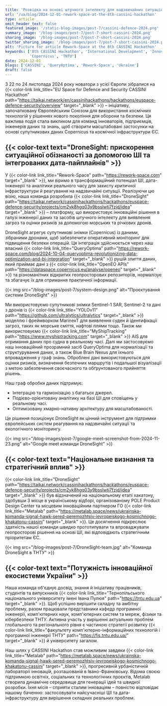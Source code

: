 ```yaml
---
title: 'Розвідка на основі штучного інтелекту для надзвичайних ситуацій: Rework-Space на 8-му CASSINI Hackathon - EU Space for Security and Defence'
url: '/ua/blog/2024-12-01-rework-space-at-the-8th-cassini-hackathon'
type: article
omit_header_text: false
featured_image: '/static-blog-images/post-7/cassini-defence-2024.png'
summary_image: '/blog-images/post-7/post-7-short-cassini-2024.png'
sharing_image: '/blog-images/post-7/post-7-short-cassini-2024.png'
twitter_sharing_image: '/blog-images/post-7/post-7-short-cassini-2024.png'
alt: 'Picture for article Rework-Space at the 8th CASSINI Hackathon'
keywords: ['8th CASSINI Hackathon', 'International Development', 'Innovators', 'Space for Defence and Security',
           'Copernicus', 'TNTU']
date: 2024-12-01
blogs: ['CASSINI', 'QueryOptima', 'Rework-Space', 'Ukraine']
draft: false
---
```


З 22 по 24 листопада 2024 року новатори з усієї Європи зібралися на
{{< color-link link_title="EU Space for Defence and Security CASSINI Hackathon" path="https://taikai.network/en/cassinihackathons/hackathons/euspace-defence-security/overview" target="_blank" >}} –
ініціативу, започатковану Європейським Союзом для використання космічних технологій у рішеннях нового покоління для 
оборони та безпеки. Ця важлива подія стала викликом для команд інноваторів, підприємців, інженерів даних та знань, щоб 
створити масштабовані застосунки на основі супутникових даних Copernicus та космічної інфраструктури ЄС.

## {{< color-text text="DroneSight: прискорення ситуаційної обізнаності за допомогою ШІ та інтегрованих дата-пайплайнів" >}}

У 
{{< color-link link_title="Rework-Space" path="https://rework-space.com" target="_blank" >}},
ми віримо в трансформаційний потенціал ШІ, дата-інженерії та аналітики реального часу для захисту критичної 
інфраструктури й реагування на надзвичайні ситуації. Реалізуючи цю візію, наша команда розробила
{{< color-link link_title="DroneSight" path="https://taikai.network/cassinihackathons/hackathons/euspace-defence-security/projects/cm2yk8hgq03y9bsslwti7fzjd/idea" target="_blank" >}} –
платформу, що використовує інноваційні рішення в галузі інженерії даних та засобів штучного інтелекту для виявлення 
загроз та оцінки ризиків за допомогою морських та річкових дронів.

DroneSight агрегує супутникові знімки (Copernicus) із даними, зібраними дронами, щоб забезпечити оперативний моніторинг 
для підвищення безпеки операцій. Ця інтеграція здійснюється через наш власний
{{< color-link link_title="QueryOptima" path="https://rework-space.com/blog/2024-10-04-queryoptima-revolutionizing-data-optimization-and-bi-integration" target="_blank" >}}
 рушій злиття даних, який приймає дані з
{{< color-link link_title="OpenEO APIs" path="https://dataspace.copernicus.eu/analyse/openeo" target="_blank" >}}
 та різноманітних відкритих геопросторових репозиторіїв, нормалізує та збагачує їх для отримання практичної інформації.

{{< img src="/blog-images/post-7/system-design.png" alt="Проєктування системи DroneSight" >}}

Ми використовуємо супутникові знімки Sentinel-1 SAR, Sentinel-2 та дані з дронів із
{{< color-link link_title="YOLOv11" path="https://github.com/ultralytics/ultralytics" target="_blank" >}}
 моделлю і фреймворком MarinexT для виявлення суден й ідентифікації загроз, таких як морське сміття, нафтові плями тощо. 
Також ми використовуємо
{{< color-link link_title="MyShipTracking" path="https://www.myshiptracking.com" target="_blank" >}}
 AIS для отримання даних про судна в реальному часі. Далі ми застосовуємо наш інноваційний прозрамний засіб QueryOptima 
для нормалізації та структурування даних, а також Blue Brain Nexus для їхнього впровадження у граф знань. Оброблені 
дані використовуються для оцінки ризиків, визначення безпечних маршрутів і подальшої візуалізації з метою забезпечення 
своєчасного та обґрунтованого прийняття рішень.

Наш граф обробки даних підтримує:
* Інтеграцію та гармонізацію з багатьох джерел.
* Подієво-орієнтовану аналітику на базі ШІ для сповіщень у реальному часі.
* Оптимізовану хмарно-нативну архітектуру для масштабованості.

Це рішення позиціонує DroneSight як цінний інструмент для підтримки європейських систем реагування на надзвичайні 
ситуації та екологічного моніторингу.

{{< img src="/blog-images/post-7/google-meet-screenshot-from-2024-11-23.png" alt="Google meet команди DroneSight" >}}

## {{< color-text text="Національне визнання та стратегічний вплив" >}}

{{< color-link link_title="DroneSight" path="https://taikai.network/cassinihackathons/hackathons/euspace-defence-security/projects/cm2yk8hgq03y9bsslwti7fzjd/idea" target="_blank" >}}
був відзначений на національному етапі хакатону, здобувши 3 місце в українському відборі, організованому POLE Product 
Design Center та місцевим інноваційним партнером ГО
{{< color-link link_title="Metalab" path="https://metalab.space/news/ukrainska-komanda-signal-hawk-sered-peremozhtsiv-ievropeiskogo-kosmichnogo-khakatonu-cassini" target="_blank" >}}.
Це досягнення підкреслює здатність нашої команди швидко прототипувати та впроваджувати геопросторові рішення на основі 
ШІ, які відповідають стратегічним пріоритетам ЄС.

{{< img src="/blog-images/post-7/DroneSight-team.jpg" alt="Команда DroneSight в ТНТУ" >}}

## {{< color-text text="Потужність інноваційної екосистеми України" >}}

Наша команда об'єднує досвід, знання й ініціативу працівників, студентів та випускників 
{{< color-link link_title="Тернопільського національного університету імені Івана Пулюя" path="https://tntu.edu.ua" target="_blank" >}}.
Щоб успішно вирішити складну та амбітну проблему, разом працювали представники кафедр програмної інженерії, 
комп'ютерних наук, комп'ютерних систем та мереж, фізики та кібербезпеки ТНТУ. Активна участь у вирішенні актуальних 
проблем глобального та регіонального рівня є частиною стратегії розвитку 
{{< color-link link_title="факультету комп'ютерно-інформаційних технологій і програмної інженерії ТНТУ" path="https://fis.tntu.edu.ua/" target="_blank" >}}
й університету загалом.  

Наш шлях у CASSINI Hackathon став можливим завдяки
{{< color-link link_title="Metalab" path="https://metalab.space/news/ukrainska-komanda-signal-hawk-sered-peremozhtsiv-ievropeiskogo-kosmichnogo-khakatonu-cassini" target="_blank" >}},
прогресивній урбаністичній лабораторії інновацій, розташованій в Івано-Франківську. Відома своєю підтримкою освітніх, 
соціальних та технологічних проєктів, Metalab створила динамічне середовище для генерації ідей та швидкої розробки. 
Їхня місія – сприяти сталим інноваціям – повністю відповідає нашому баченню: застосовувати найсучасніші ШІ та 
дата-інфраструктуру для вирішення складних реальних проблем.
